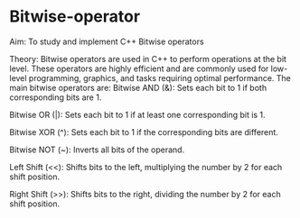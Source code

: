 # Bitwise-operator

Aim:
To study and implement C++ Bitwise operators

Theory:
Bitwise operators are used in C++ to perform operations at the bit level. These operators are highly efficient and are commonly used for low-level programming, graphics, and tasks requiring optimal performance. The main bitwise operators are:
Bitwise AND (&): Sets each bit to 1 if both corresponding bits are 1.

Bitwise OR (|): Sets each bit to 1 if at least one corresponding bit is 1.

Bitwise XOR (^): Sets each bit to 1 if the corresponding bits are different.

Bitwise NOT (~): Inverts all bits of the operand.

Left Shift (<<): Shifts bits to the left, multiplying the number by 2 for each shift position.

Right Shift (>>): Shifts bits to the right, dividing the number by 2 for each shift position.
